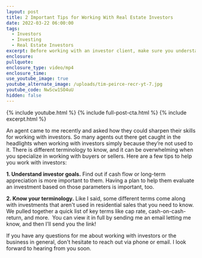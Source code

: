 ```yaml
---
layout: post
title: 2 Important Tips for Working With Real Estate Investors
date: 2022-03-22 06:00:00
tags:
  - Investors
  - Investing
  - Real Estate Investors
excerpt: Before working with an investor client, make sure you understand this list.
enclosure:
pullquote:
enclosure_type: video/mp4
enclosure_time:
use_youtube_image: true
youtube_alternate_image: /uploads/tim-peirce-recr-yt-7.jpg
youtube_code: NwScw1SO4uU
hidden: false
---
```

{% include youtube.html %} {% include full-post-cta.html %} {% include excerpt.html %}

An agent came to me recently and asked how they could sharpen their skills for working with investors. So many agents out there get caught in the headlights when working with investors simply because they’re not used to it. There is different terminology to know, and it can be overwhelming when you specialize in working with buyers or sellers. Here are a few tips to help you work with investors:

**1\. Understand investor goals.** Find out if cash flow or long-term appreciation is more important to them. Having a plan to help them evaluate an investment based on those parameters is important, too.

**2\. Know your terminology.** Like I said, some different terms come along with investments that aren't used in residential sales that you need to know. We pulled together a quick list of key terms like cap rate, cash-on-cash-return, and more. &nbsp;You can view it in full by sending me an email letting me know, and then I’ll send you the link\!

If you have any questions for me about working with investors or the business in general, don't hesitate to reach out via phone or email. I look forward to hearing from you soon.
